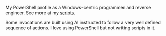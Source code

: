 My PowerShell profile as a Windows-centric programmer and reverse engineer. See more at my [scripts](https://github.com/cristeigabriel/powershell-scripts/blob/main/Parse-Windbg-Addresses-Breakpoint.ps1).

Some invocations are built using AI instructed to follow a very well defined sequence of actions. I love using PowerShell but not writing scripts in it.

